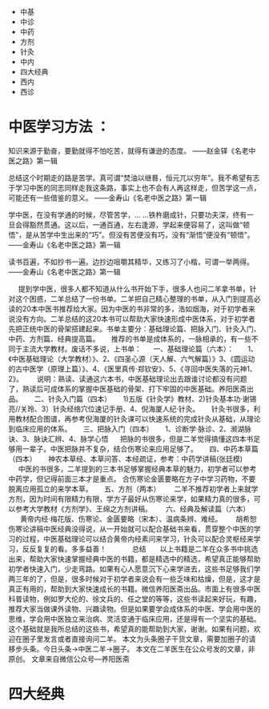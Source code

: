 - 中基
- 中诊
- 中药
- 方剂
- 针灸
- 中内
- 四大经典
- 西内
- 西诊
# 中医学习方法 ：
知识来源于勤奋，要勤就得不怕吃苦，就得有谦逊的态度。
——赵金铎《名老中医之路》第一辑

总结这个时期走的路是苦学。真可谓“焚油以继晷，恒元兀以穷年”。我不希望有志于学习中医的同志同样走我这条路，事实上也不会有人再这样走，但苦学这一点，可能还有一些借鉴的意义。 
——金寿山《名老中医之路》第一辑

学中医，在没有学通的时候，尽管苦学，… …铁杵磨成针，只要功夫深，终有一旦会得豁然贯通。这以后，一通百通，左右逢源，学起来便容易了，这叫做“顿悟”，是从苦学中生出来的“巧”。但没有苦便没有巧，没有“渐悟”便没有“顿悟”。
——金寿山《名老中医之路》第一辑

读书百遍，不如抄书一遍。边抄边咀嚼其精华，又练习了小楷，可谓一举两得。
——金寿山《名老中医之路》第一辑


     提到学中医，很多人都不知道从什么书开始下手，很多人也问二羊拿书单，针对这个困惑，二羊总结了一份书单。二羊把自己精心整理的书单，从入门到提高必读的20本中医书推荐给大家。因为中医的书非常的多，浩如烟海，对于初学者来说没有方向。二羊总结的这20本书可以帮助大家快速形成中医体系，对于初学者先把正统中医的骨架搭建起来。书单主要分：基础理论篇、把脉入门、针灸入门、中药、方剂篇、经典提高篇。
     推荐的书单是成体系的，一脉相承的，有一些不同于主流大学教材。废话不多说，上书单：
     一、基础理论篇（六本）：
      1、《中医基础理论（大学教材）》、2、《四圣心源（天人解、六气解篇）》3、《圆运动的古中医学（原理上篇）》、4、《医里真传·郑钦安》、5、《寻回中医失落的元神1、2》。
      说明：熟读、读通这六本书，中医基础理论出去跟谁讨论都没有问题了，熟读后可成体系的掌握中医基础的骨架、打下牢固的中医基础。养阳医斋出品。 
     二、针灸入门篇（四本） 
     1)五版《针灸学》教材、2)针灸基本功·谢锡亮//关玲、3）针灸经络穴位速记手册、4、倪海厦人纪·针灸。
     针灸书很多，利用教材配合图谱，再参考倪海厦的针灸课可以快速系统的完成针灸从基础，从理论到临床应用的体系。
     三、把脉入门（四本） 
     1、诊断学·脉诊、2、濒湖脉诀、3、脉诀汇辨、4、脉学心悟 
     把脉的书很多，但是二羊觉得搞懂这四本书足够用一辈子。中医把脉并不复杂，结合伤寒论来应用足够了。 
     四、中药本草篇（四本） 
     神农本草经、本草问答、本经疏证，参考：中药学讲稿(张廷模) 
     中医的书很多，二羊提到的三本书足够掌握经典本草的魅力，初学者可以参考中药学，但记得前面三本才是重点。 合伤寒论金匮要略在方子中学习药物，不要脱离应用孤立的来学本草。 
     五、方剂（两本）
      二羊不推荐初学者上来就学方剂，因为时间有限精力有限，学方子最好从伤寒论来学，如果精力真的很多，可以参考大学教材《方剂学》、王绵之方剂讲稿。 
      六、经典及解读篇（六本） 
      黄帝内经·梅花版、伤寒论、金匮要略（宋本）、温病条辨、难经。 
      胡希恕伤寒论讲稿中医经典没得说，从一开始就可以配合基础书来看，贯穿整个中医的学习的过程，中医基础理论可以结合黄帝内经素问来学习，针灸可以配合灵枢经来学习，反反复复的看。多多益善！ 
      
      总结 
      以上书籍是二羊在众多书中挑选出来，帮助大家快速掌握经典中医的书籍，都是精选中的精选，希望真正能够帮助初学者快速入门，少走弯路。如果有心人愿意沉下心来学进去，这些书足够我们学两三年的了，但是，很多时候对于初学者来说会有一些乏味和枯燥，但是，这才是真正有用的，帮助到大家快速成长的书籍。微信养阳医斋出品。市面上有很多中医科普读物，例如罗大伦的、徐文兵的、任之堂的等等，这些书读起来好玩，有趣，推荐大家当做课外读物、兴趣读物。但是如果要学会成体系的中医、学会用中医的思维，学会用中医独立来治病、灵活变通于临床应用，还是得有一个坚实的基础。这个基础就是我所总结的这些书，希望真的能帮助到大家，谢谢。如果有问题，欢迎在圈子里发言或者直接询问二羊。 本文为头条圈子干货文章，需要加圈子的请移步头条。今日头条→中医二羊→圈子。 本文在二羊医生在公众号发的文章，非原创。 文章来自微信公众号—养阳医斋


# 四大经典

